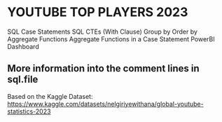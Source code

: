 # YOUTUBE TOP PLAYERS 2023
SQL Case Statements
SQL CTEs (With Clause)
Group by 
Order by 
Aggregate Functions 
Aggregate Functions in a Case Statement
PowerBI Dashboard
## More information into the comment lines in sql.file 
Based on the Kaggle Dataset: https://www.kaggle.com/datasets/nelgiriyewithana/global-youtube-statistics-2023
